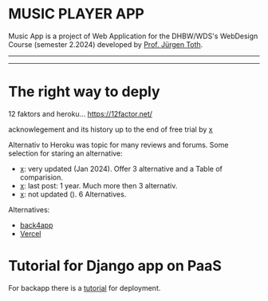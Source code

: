# MUSIC PLAYER APP

Music App is a project of Web Application for the DHBW/WDS's WebDesign Course (semester 2.2024) developed by [Prof. Jürgen Toth](https://github.com/juergen1976).

---
---

# The right way to deply

12 faktors and heroku...
https://12factor.net/

acknowlegement and its history up to the end of free trial by [x](https://www.koyeb.com/blog/herokus-free-tier-legacy-the-shoulders-we-stand-on-15-years-later)

Alternativ to Heroku was topic for many reviews and forums. Some selection for staring an alternative:
- [x](https://medium.com/@alisdair_/top-heroku-alternatives-in-2024-6d6831cb6e08): very updated (Jan 2024). Offer 3 alternative and a Table of comparision.
- [x](https://www.reddit.com/r/rails/comments/155mx7r/heroku_alternative/?utm_source=share&utm_medium=web3x&utm_name=web3xcss&utm_term=1&utm_content=share_button): last post: 1 year. Much more then 3 alternativ.
- [x](https://medium.com/dictcp/top-6-heroku-alternative-drop-in-replacement-in-2022-ff456fe050e4): not updated (). 6 Alternatives.


Alternatives:
- [back4app](https://www.back4app.com/)
- [Vercel](https://vercel.com/)

# Tutorial for Django app on PaaS
For backapp there is a [tutorial](https://blog.back4app.com/how-to-deploy-a-django-application/) for deployment. 
